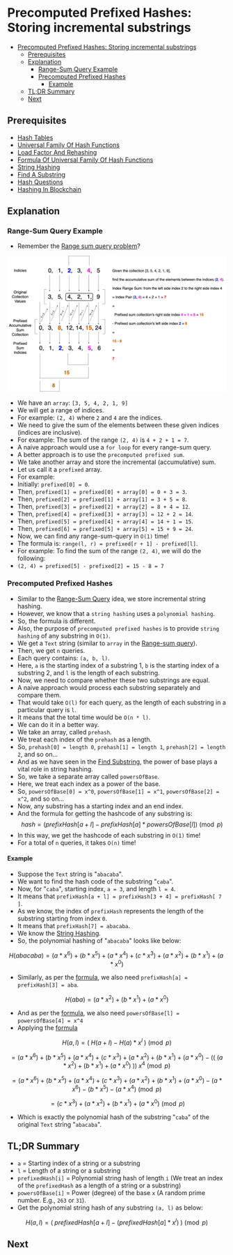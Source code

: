 # Precomputed Prefixed Hashes: Storing incremental substrings

<!-- TOC -->
* [Precomputed Prefixed Hashes: Storing incremental substrings](#precomputed-prefixed-hashes-storing-incremental-substrings)
  * [Prerequisites](#prerequisites)
  * [Explanation](#explanation)
    * [Range-Sum Query Example](#range-sum-query-example)
    * [Precomputed Prefixed Hashes](#precomputed-prefixed-hashes)
      * [Example](#example)
  * [TL;DR Summary](#tldr-summary)
  * [Next](#next)
<!-- TOC -->

## Prerequisites

* [Hash Tables](05hashTables.md)
* [Universal Family Of Hash Functions](10universalFamilyOfHashFunctions.md)
* [Load Factor And Rehashing](15loadFactorAndRehashing.md)
* [Formula Of Universal Family Of Hash Functions](20formulaOfUniversalFamilyOfHashFunctions.md)
* [String Hashing](25stringHashing.md)
* [Find A Substring](30findSubstring.md)
* [Hash Questions](35hashQuestions.md)
* [Hashing In Blockchain](40hashingInBlockchain.md)

## Explanation

### Range-Sum Query Example

* Remember the [Range sum query problem](../../../../../src/courses/uc/course01algorithmicToolbox/module02AlgorithmicWarmUp/100RangeSumQueryImmutable.kt)?

![rangeSumPrefixedSum.png](../../../../../res/coursera/ucSanDiego/course01algorithmicToolbox/module02AlgorithmicWarmUp/rangeSumPrefixedSum.png)

* We have an `array`: `[3, 5, 4, 2, 1, 9]`
* We will get a range of indices. 
* For example: `(2, 4)` where `2` and `4` are the indices.
* We need to give the sum of the elements between these given indices (indices are inclusive).
* For example: The sum of the range `(2, 4)` is `4 + 2 + 1 = 7`.
* A naive approach would use a `for loop` for every range-sum query.
* A better approach is to use the `precomputed prefixed sum`.
* We take another array and store the incremental (accumulative) sum.
* Let us call it a `prefixed` array.
* For example: 
* Initially: `prefixed[0] = 0`. 
* Then, `prefixed[1] = prefixed[0] + array[0] = 0 + 3 = 3`.
* Then, `prefixed[2] = prefixed[1] + array[1] = 3 + 5 = 8`.
* Then, `prefixed[3] = prefixed[2] + array[2] = 8 + 4 = 12`.
* Then, `prefixed[4] = prefixed[3] + array[3] = 12 + 2 = 14`.
* Then, `prefixed[5] = prefixed[4] + array[4] = 14 + 1 = 15`.
* Then, `prefixed[6] = prefixed[5] + array[5] = 15 + 9 = 24`.
* Now, we can find any range-sum-query in `O(1)` time!
* The formula is: `range(l, r) = prefixed[r + 1] - prefixed[l]`.
* For example: To find the sum of the range `(2, 4)`, we will do the following:
* `(2, 4) = prefixed[5] - prefixed[2] = 15 - 8 = 7`

### Precomputed Prefixed Hashes

* Similar to the [Range-Sum Query](#range-sum-query-example) idea, we store incremental string hashing.
* However, we know that a `string hashing` uses a `polynomial hashing`.
* So, the formula is different.
* Also, the purpose of `precomputed prefixed hashes` is to provide `string hashing` of any substring in `O(1)`.
* We get a `Text` string (similar to `array` in the [Range-sum query](#range-sum-query-example)).
* Then, we get `n` queries.
* Each query contains: `(a, b, l)`. 
* Here, `a` is the starting index of a substring 1, `b` is the starting index of a substring 2, and `l` is the length of each substring.
* Now, we need to compare whether these two substrings are equal.
* A naive approach would process each substring separately and compare them.
* That would take `O(l)` for each query, as the length of each substring in a particular query is `l`.
* It means that the total time would be `O(n * l)`.
* We can do it in a better way.
* We take an array, called `prehash`.
* We treat each index of the `prehash` as a length.
* So, `prehash[0] = length 0`, `prehash[1] = length 1`, `prehash[2] = length 2`, and so on...
* And as we have seen in the [Find Substring](30findSubstring.md#recurrence-of-a-polynomial-hash-function-of-a-string), the power of base plays a vital role in string hashing.
* So, we take a separate array called `powersOfBase`.
* Here, we treat each index as a power of the base.
* So, `powersOfBase[0] = x^0`, `powersOfBase[1] = x^1`, `powersOfBase[2] = x^2`, and so on...
* Now, any substring has a starting index and an end index.
* And the formula for getting the hashcode of any substring is:
$$
hash = (prefixHash[a + l] - prefixHash[a] * powersOfBase[l]) \pmod p
$$
* In this way, we get the hashcode of each substring in `O(1)` time!
* For a total of `n` queries, it takes `O(n)` time!

#### Example

* Suppose the `Text` string is "`abacaba`".
* We want to find the hash code of the substring "`caba`".
* Now, for "`caba`", starting index, `a = 3`, and length `l = 4`.
* It means that `prefixHash[a + l] = prefixHash[3 + 4] = prefixHash[ 7 ]`.
* As we know, the index of `prefixHash` represents the length of the substring starting from index `0`.
* It means that `prefixHash[7] = abacaba`.
* We know the [String Hashing](25stringHashing.md).
* So, the polynomial hashing of "`abacaba`" looks like below:

$$
H(abacaba) = (a * x^6) + (b * x^5) + (a * x^4) + (c * x^3) + (a * x^2) + (b * x^1) + (a * x^0)
$$

* Similarly, as per the [formula](#precomputed-prefixed-hashes), we also need `prefixHash[a] = prefixHash[3] = aba`.

$$
H(aba) = (a * x^2) + (b * x^1) + (a * x^0)
$$

* And as per the [formula](#precomputed-prefixed-hashes), we also need `powersOfBase[l] = powersOfBase[4] = x^4`
* Applying the [formula](#precomputed-prefixed-hashes)

$$
H(a, l) = (\; H(a + l) - H(a) * x^l \;) \pmod p
$$

$$
= (a * x^6) + (b * x^5) + (a * x^4) + (c * x^3) + (a * x^2) + (b * x^1) + (a * x^0) - \left((\; (a * x^2) + (b * x^1) + (a * x^0) \;)\right) \; x^4 \pmod p
$$

$$
= (a * x^6) + (b * x^5) + (a * x^4) + (c * x^3) + (a * x^2) + (b * x^1) + (a * x^0) - (a * x^6) - (b * x^5) - (a * x^4) \pmod p 
$$

$$
= (c * x^3) + (a * x^2) + (b * x^1) + (a * x^0) \pmod p
$$

* Which is exactly the polynomial hash of the substring "`caba`" of the original `Text` string "`abacaba`".

## TL;DR Summary

* `a` = Starting index of a string or a substring
* `l` = Length of a string or a substring
* `prefixedHash[i]` = Polynomial string hash of length `i` (We treat an index of the `prefixedHash` as a length of a string or a substring)
* `powersOfBase[i]` = Power (degree) of the base `x` (A random prime number. E.g., `263` or `31`).
* Get the polynomial string hash of any substring `(a, l)` as below:

$$
H(a, l) = \left(\;prefixedHash[a + l] - (prefixedHash[a] * x^l)\;\right) \pmod p
$$

## Next

